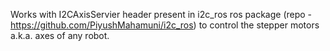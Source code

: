 Works with I2CAxisServier header present in i2c_ros ros package (repo - https://github.com/PiyushMahamuni/i2c_ros) to control the stepper motors a.k.a. axes of any robot.
